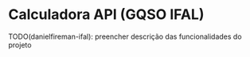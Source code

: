 # Calculadora API (GQSO IFAL)

TODO(danielfireman-ifal): preencher descrição das funcionalidades do projeto